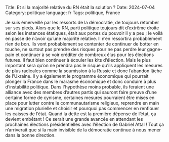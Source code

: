 Title: Et si la majorité relative du RN était la solution ?
Date: 2024-07-04
Category: politique
language: fr
Tags: politique, France

Je suis émerveillé par les ressorts de la démocratie, de toujours retomber 
sur ses pieds. Alors que le RN, parti politique toujours dit d’extrême 
droite selon les instances étatiques, était aux portes du pouvoir il y a 
peu ; le voilà en passe de n’avoir qu’une majorité relative. Il n’en 
ressortira probablement rien de bon. Ils vont probablement se contenter de 
continuer de botter en touche, ne surtout pas prendre des risques pour ne 
pas perdre leur gagne-pain et continuer à se voir créditer de nombreux élus 
pour les élections futures. Il faut bien continuer à écouler les kits 
d’élection. Mais le plus important sera qu’on ne prendra pas le risque 
qu’ils appliquent les mesures de plus radicales comme la soumission à la 
Russie et donc l’abandon lâche de l’Ukraine. Il y a également le programme 
économique qui pourrait plonger la France dans le marasme économique et 
donc conduire à plus d’instabilité politique. Dans l'hypothèse moins 
probable, ils feraient une alliance avec des membres d’autres partis qui 
sauront faire preuve d’une certaine forme de cynisme, certaines mesures 
pourraient être mises en place pour lutter contre le communautarisme 
religieux, reprendre en main une migration plurielle et choisir et pourquoi 
pas commencer en renflouer les caisses de l’état. Quand la dette est la 
première dépense de l’état, ça devient embêtant ! Ce serait une grande 
avancée en attendant les prochaines élections présidentielles avec 
l’élection de Gabriel Attal ! Tout ça n’arriverait que si la main invisible 
de la démocratie continue à nous mener dans la bonne direction.